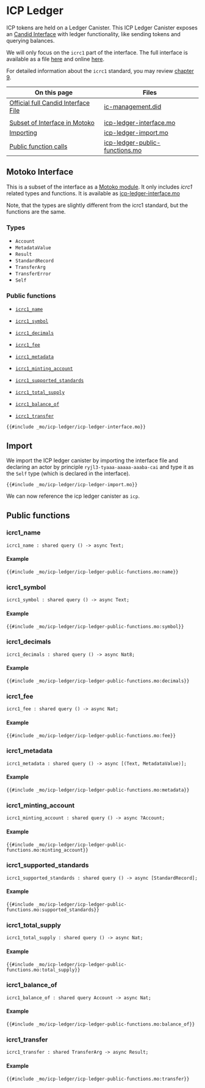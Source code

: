 # ICP Ledger

ICP tokens are held on a Ledger Canister. This ICP Ledger Canister exposes an [Candid Interface](/internet-computer-programming-concepts/async-data/candid.html) with ledger functionality, like sending tokens and querying balances.

We will only focus on the `icrc1` part of the interface. The full interface is available as a file [here](_mo/icp-ledger/icp-ledger.did) and online [here](https://dashboard.internetcomputer.org/canister/ryjl3-tyaaa-aaaaa-aaaba-cai).

For detailed information about the `icrc1` standard, you may review [chapter 9](/internet-computer-standards/icrc1.html).

| On this page                                                                                                       | Files                                                                           |
| ------------------------------------------------------------------------------------------------------------------ | ------------------------------------------------------------------------------- |
| [Official full Candid Interface File](https://dashboard.internetcomputer.org/canister/ryjl3-tyaaa-aaaaa-aaaba-cai) | [ic-management.did](_mo/icp-ledger/icp-ledger.did)                              |
|                                                                                                                    |                                                                                 |
| [Subset of Interface in Motoko](#motoko-interface)                                                                 | [icp-ledger-interface.mo](_mo/icp-ledger/icp-ledger-interface.mo)               |
| [Importing](#import)                                                                                               | [icp-ledger-import.mo](_mo/icp-ledger/icp-ledger-import.mo)                     |
| [Public function calls](#public-functions)                                                                         | [icp-ledger-public-functions.mo](_mo/icp-ledger/icp-ledger-public-functions.mo) |

## Motoko Interface

This is a subset of the interface as a [Motoko module](/common-programming-concepts/modules.html). It only includes _icrc1_ related types and functions. It is available as [icp-ledger-interface.mo](_mo/icp-ledger/icp-ledger-interface.mo)

Note, that the types are slightly different from the icrc1 standard, but the functions are the same.

### Types

- `Account`
- `MetadataValue`
- `Result`
- `StandardRecord`
- `TransferArg`
- `TransferError`
- `Self`

### Public functions

- [`icrc1_name`](#icrc1_name)
- [`icrc1_symbol`](#icrc1_symbol)
- [`icrc1_decimals`](#icrc1_decimals)
- [`icrc1_fee`](#icrc1_fee)

- [`icrc1_metadata`](#icrc1_metadata)
- [`icrc1_minting_account`](#icrc1_minting_account)
- [`icrc1_supported_standards`](#icrc1_supported_standards)
- [`icrc1_total_supply`](#icrc1_total_supply)

- [`icrc1_balance_of`](#icrc1_balance_of)
- [`icrc1_transfer`](#icrc1_transfer)

```motoko
{{#include _mo/icp-ledger/icp-ledger-interface.mo}}
```

## Import

We import the ICP ledger canister by importing the interface file and declaring an actor by principle `ryjl3-tyaaa-aaaaa-aaaba-cai` and type it as the `Self` type (which is declared in the interface).

```motoko
{{#include _mo/icp-ledger/icp-ledger-import.mo}}
```

We can now reference the icp ledger canister as `icp`.

## Public functions

### icrc1_name

```motoko
icrc1_name : shared query () -> async Text;
```

#### Example

```motoko
{{#include _mo/icp-ledger/icp-ledger-public-functions.mo:name}}
```

### icrc1_symbol

```motoko
icrc1_symbol : shared query () -> async Text;
```

#### Example

```motoko
{{#include _mo/icp-ledger/icp-ledger-public-functions.mo:symbol}}
```

### icrc1_decimals

```motoko
icrc1_decimals : shared query () -> async Nat8;
```

#### Example

```motoko
{{#include _mo/icp-ledger/icp-ledger-public-functions.mo:decimals}}
```

### icrc1_fee

```motoko
icrc1_fee : shared query () -> async Nat;
```

#### Example

```motoko
{{#include _mo/icp-ledger/icp-ledger-public-functions.mo:fee}}
```

### icrc1_metadata

```motoko
icrc1_metadata : shared query () -> async [(Text, MetadataValue)];
```

#### Example

```motoko
{{#include _mo/icp-ledger/icp-ledger-public-functions.mo:metadata}}
```

### icrc1_minting_account

```motoko
icrc1_minting_account : shared query () -> async ?Account;
```

#### Example

```motoko
{{#include _mo/icp-ledger/icp-ledger-public-functions.mo:minting_account}}
```

### icrc1_supported_standards

```motoko
icrc1_supported_standards : shared query () -> async [StandardRecord];
```

#### Example

```motoko
{{#include _mo/icp-ledger/icp-ledger-public-functions.mo:supported_standards}}
```

### icrc1_total_supply

```motoko
icrc1_total_supply : shared query () -> async Nat;
```

#### Example

```motoko
{{#include _mo/icp-ledger/icp-ledger-public-functions.mo:total_supply}}
```

### icrc1_balance_of

```motoko
icrc1_balance_of : shared query Account -> async Nat;
```

#### Example

```motoko
{{#include _mo/icp-ledger/icp-ledger-public-functions.mo:balance_of}}
```

### icrc1_transfer

```motoko
icrc1_transfer : shared TransferArg -> async Result;
```

#### Example

```motoko
{{#include _mo/icp-ledger/icp-ledger-public-functions.mo:transfer}}
```
